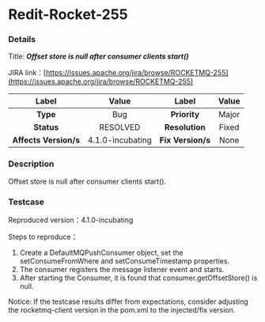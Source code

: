 # Redit-Rocket-255

### Details
Title: ***Offset store is null after consumer clients start()***

JIRA link：[https://issues.apache.org/jira/browse/ROCKETMQ-255](https://issues.apache.org/jira/browse/ROCKETMQ-255)

|         Label         |    Value     | Label           |       Value        |
|:---------------------:|:------------:|:---------------:|:------------------:|
|       **Type**        |     Bug      | **Priority**    |       Major        |
|      **Status**       |    RESOLVED    | **Resolution**  |       Fixed      |
| **Affects Version/s** | 4.1.0-incubating | **Fix Version/s** |     None     |

### Description

Offset store is null after consumer clients start().

### Testcase

Reproduced version：4.1.0-incubating

Steps to reproduce：

1. Create a DefaultMQPushConsumer object, set the setConsumeFromWhere and setConsumeTimestamp properties.
2. The consumer registers the message listener event and starts.
3. After starting the Consumer, it is found that consumer.getOffsetStore() is null.

Notice: If the testcase results differ from expectations, consider adjusting the rocketmq-client version in the pom.xml to the injected/fix version.